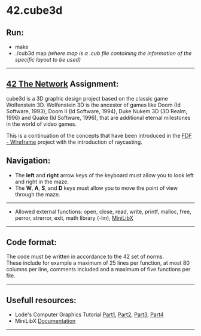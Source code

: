 # **42.cube3d**


Run:
------
- make
- ./cub3d map *(where map is a .cub file containing the information of the specific layout to be used)*

-------------------------------------------------------------------

[42 The Network](https://www.42network.org/) Assignment:
-----------

cube3d is a 3D graphic design project based on the classic game Wolfenstein 3D. 
Wolfenstein 3D is the ancestor of games like Doom (Id Software, 1993), Doom II (Id Software, 1994), Duke Nukem 3D (3D Realm, 1996) and Quake (Id Software, 1996), that are additional eternal milestones in the world of video games.

This is a continuation of the concepts that have been introduced in the [FDF - Wireframe](https://github.com/Janeway42/FDF_wireframe) project with the introduction of raycasting. 

Navigation:
-----------
- The **left** and **right** arrow keys of the keyboard must allow you to look left and right in the maze.
- The **W**, **A**, **S**, and **D** keys must allow you to move the point of view through the maze.

---
- Allowed external functions: open, close, read, write, printf, malloc, free, perror, strerror, exit, math library (-lm), [MiniLibX](https://harm-smits.github.io/42docs/libs/minilibx/prototypes.html)

-------------------------------------------------------------------

Code format: 
------------
The code must be written in accordance to the 42 set of norms.  
These include for example a maximum of 25 lines per function, at most 80 columns per line, comments included and a maximum of five functions per file. 

-------------------------------------------------------------------

Usefull resources:
-------------------
- Lode's Computer Graphics Tutorial [Part1](https://lodev.org/cgtutor/raycasting.html), [Part2](https://lodev.org/cgtutor/raycasting2.html), [Part3](https://lodev.org/cgtutor/raycasting3.html), [Part4](https://lodev.org/cgtutor/raycasting4.html)
- MiniLibX [Documentation](https://harm-smits.github.io/42docs/libs/minilibx)

-------------------------------------------------------------------
